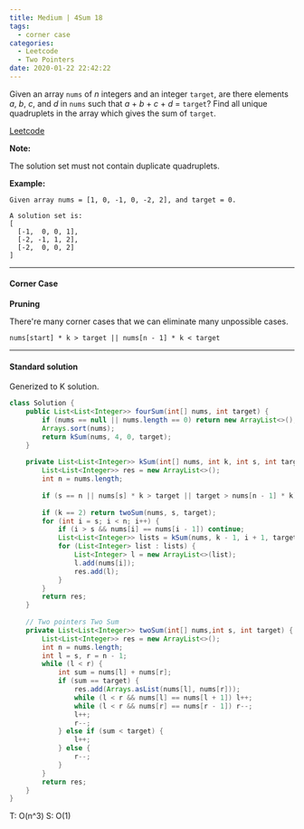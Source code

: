 ```yaml
---
title: Medium | 4Sum 18
tags:
  - corner case
categories:
  - Leetcode
  - Two Pointers
date: 2020-01-22 22:42:22
---
```


Given an array `nums` of *n* integers and an integer `target`, are there elements *a*, *b*, *c*, and *d* in `nums` such that *a* + *b* + *c* + *d* = `target`? Find all unique quadruplets in the array which gives the sum of `target`.

[Leetcode](https://leetcode.com/problems/4sum/)

<!--more-->

**Note:**

The solution set must not contain duplicate quadruplets.

**Example:**

```
Given array nums = [1, 0, -1, 0, -2, 2], and target = 0.

A solution set is:
[
  [-1,  0, 0, 1],
  [-2, -1, 1, 2],
  [-2,  0, 0, 2]
]
```

---

#### Corner Case

**Pruning** 

There're many corner cases that we can eliminate many unpossible cases. 

`nums[start] * k > target || nums[n - 1] * k < target` 

---

#### Standard solution  

Generized to K solution.

```java
class Solution {
    public List<List<Integer>> fourSum(int[] nums, int target) {
        if (nums == null || nums.length == 0) return new ArrayList<>();
        Arrays.sort(nums);
        return kSum(nums, 4, 0, target);
    }
    
    private List<List<Integer>> kSum(int[] nums, int k, int s, int target) {
        List<List<Integer>> res = new ArrayList<>();
        int n = nums.length;
        																																// Pruning !!!
        if (s == n || nums[s] * k > target || target > nums[n - 1] * k) return res;
        
        if (k == 2) return twoSum(nums, s, target);
        for (int i = s; i < n; i++) {
            if (i > s && nums[i] == nums[i - 1]) continue;
            List<List<Integer>> lists = kSum(nums, k - 1, i + 1, target - nums[i]);
            for (List<Integer> list : lists) {
                List<Integer> l = new ArrayList<>(list);
                l.add(nums[i]);
                res.add(l);
            }
        }
        return res;
    }
    
  	// Two pointers Two Sum
    private List<List<Integer>> twoSum(int[] nums,int s, int target) {
        List<List<Integer>> res = new ArrayList<>();
        int n = nums.length;
        int l = s, r = n - 1;
        while (l < r) {
            int sum = nums[l] + nums[r];
            if (sum == target) {
                res.add(Arrays.asList(nums[l], nums[r]));
                while (l < r && nums[l] == nums[l + 1]) l++;
                while (l < r && nums[r] == nums[r - 1]) r--;
                l++;
                r--;
            } else if (sum < target) {
                l++;
            } else {
                r--;
            }
        }
        return res;
    }
}
```

T: O(n^3)			S: O(1)


